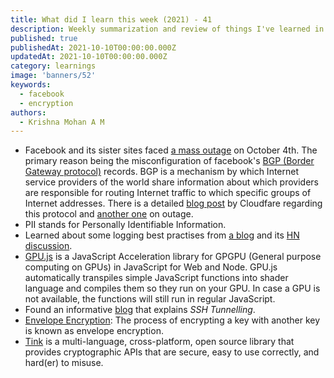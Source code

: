 ```yaml
---
title: What did I learn this week (2021) - 41
description: Weekly summarization and review of things I've learned in the second week of October 2021 
published: true
publishedAt: 2021-10-10T00:00:00.000Z
updatedAt: 2021-10-10T00:00:00.000Z
category: learnings
image: 'banners/52'
keywords: 
  - facebook
  - encryption
authors:
  - Krishna Mohan A M
---
```


- Facebook and its sister sites faced [a mass outage](https://engineering.fb.com/2021/10/04/networking-traffic/outage/) on October 4th. The primary reason being the misconfiguration of facebook's [BGP (Border Gateway protocol)](https://en.wikipedia.org/wiki/Border_Gateway_Protocol) records. BGP is a mechanism by which Internet service providers of the world share information about which providers are responsible for routing Internet traffic to which specific groups of Internet addresses. There is a detailed [blog post](https://www.cloudflare.com/en-gb/learning/security/glossary/what-is-bgp/) by Cloudfare regarding this protocol and [another one](https://blog.cloudflare.com/october-2021-facebook-outage/) on outage.
- PII stands for Personally Identifiable Information.
- Learned about some logging best practises from [a blog](https://tuhrig.de/my-logging-best-practices/) and its [HN discussion](https://news.ycombinator.com/item?id=28761282).
- [GPU.js](https://github.com/gpujs/gpu.js) is a JavaScript Acceleration library for GPGPU (General purpose computing on GPUs) in JavaScript for Web and Node. GPU.js automatically transpiles simple JavaScript functions into shader language and compiles them so they run on your GPU. In case a GPU is not available, the functions will still run in regular JavaScript.
- Found an informative [blog](https://goteleport.com/blog/ssh-tunneling-explained/) that explains *SSH Tunnelling*.
- [Envelope Encryption](https://cloud.google.com/kms/docs/envelope-encryption): The process of encrypting a key with another key is known as envelope encryption.
- [Tink](https://github.com/google/tink) is a multi-language, cross-platform, open source library that provides cryptographic APIs that are secure, easy to use correctly, and hard(er) to misuse. 